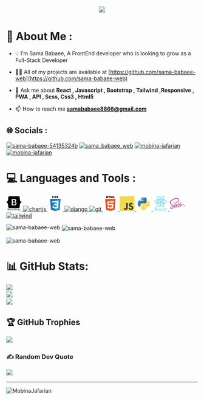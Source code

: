 
<h1 align="center">
  <a href="https://git.io/typing-svg">
    <img src="https://readme-typing-svg.herokuapp.com/?lines=Hello,+There!+👋;I'm+Sama+Babaee...;A+Front-end+developer;Nice+to+meet+you!&center=true&size=30&color=fe428e">
  </a>
</h1>

# 💫 About Me :

- 💡 I’m Sama Babaee, A FrontEnd developer who is looking to grow as a Full-Stack Developer

- 👨‍💻 All of my projects are available at [https://github.com/sama-babaee-web](https://github.com/sama-babaee-web)

- 💬 Ask me about **React , Javascript , Bootstrap , Tailwind ,Responsive , PWA , API , Scss, Css3 , Html5**

- 📫 How to reach me **samababaee8866@gmail.com**

## 🌐 Socials :

<p align="left">
<a href="https://linkedin.com/in/sama-babaee-54135324b" target="blank"><img align="center" src="https://raw.githubusercontent.com/rahuldkjain/github-profile-readme-generator/master/src/images/icons/Social/linked-in-alt.svg" alt="sama-babaee-54135324b" height="30" width="40" /></a>
<a href="https://instagram.com/sama_babaee_web" target="blank"><img align="center" src="https://raw.githubusercontent.com/rahuldkjain/github-profile-readme-generator/master/src/images/icons/Social/instagram.svg" alt="sama_babaee_web" height="30" width="40" /></a>
  <a href="https://samababaee8866@gmail.com" target="blank">
  <img align="center" src="https://www.freepnglogos.com/uploads/logo-gmail-png/logo-gmail-png-gmail-icon-download-png-and-vector-1.png" alt="mobina-jafarian" height="30" width="40" /></a>
  <a href="https://t.me/sama_b4" target="blank">
  <img align="center" src="https://img.icons8.com/fluency/48/null/telegram-app.png" alt="mobina-jafarian" /></a>
</p>



# 💻 Languages and Tools :
<p align="left"> <a href="https://getbootstrap.com" target="_blank" rel="noreferrer"> <img src="https://raw.githubusercontent.com/devicons/devicon/master/icons/bootstrap/bootstrap-plain-wordmark.svg" alt="bootstrap" width="40" height="40"/> </a> <a href="https://www.chartjs.org" target="_blank" rel="noreferrer"> <img src="https://www.chartjs.org/media/logo-title.svg" alt="chartjs" width="40" height="40"/> </a> <a href="https://www.w3schools.com/css/" target="_blank" rel="noreferrer"> <img src="https://raw.githubusercontent.com/devicons/devicon/master/icons/css3/css3-original-wordmark.svg" alt="css3" width="40" height="40"/> </a> <a href="https://www.djangoproject.com/" target="_blank" rel="noreferrer"> <img src="https://cdn.worldvectorlogo.com/logos/django.svg" alt="django" width="40" height="40"/> </a> <a href="https://git-scm.com/" target="_blank" rel="noreferrer"> <img src="https://www.vectorlogo.zone/logos/git-scm/git-scm-icon.svg" alt="git" width="40" height="40"/> </a> <a href="https://www.w3.org/html/" target="_blank" rel="noreferrer"> <img src="https://raw.githubusercontent.com/devicons/devicon/master/icons/html5/html5-original-wordmark.svg" alt="html5" width="40" height="40"/> </a> <a href="https://developer.mozilla.org/en-US/docs/Web/JavaScript" target="_blank" rel="noreferrer"> <img src="https://raw.githubusercontent.com/devicons/devicon/master/icons/javascript/javascript-original.svg" alt="javascript" width="40" height="40"/> </a> <a href="https://www.python.org" target="_blank" rel="noreferrer"> <img src="https://raw.githubusercontent.com/devicons/devicon/master/icons/python/python-original.svg" alt="python" width="40" height="40"/> </a> <a href="https://reactjs.org/" target="_blank" rel="noreferrer"> <img src="https://raw.githubusercontent.com/devicons/devicon/master/icons/react/react-original-wordmark.svg" alt="react" width="40" height="40"/> </a> <a href="https://sass-lang.com" target="_blank" rel="noreferrer"> <img src="https://raw.githubusercontent.com/devicons/devicon/master/icons/sass/sass-original.svg" alt="sass" width="40" height="40"/> </a> <a href="https://tailwindcss.com/" target="_blank" rel="noreferrer"> <img src="https://www.vectorlogo.zone/logos/tailwindcss/tailwindcss-icon.svg" alt="tailwind" width="40" height="40"/> </a> </p>

<p><img align="left" src="https://github-readme-stats.vercel.app/api/top-langs?username=sama-babaee-web&show_icons=true&locale=en&layout=compact" alt="sama-babaee-web" /></p>

<p>&nbsp;<img align="center" src="https://github-readme-stats.vercel.app/api?username=sama-babaee-web&show_icons=true&locale=en" alt="sama-babaee-web" /></p>

<p><img align="center" src="https://github-readme-streak-stats.herokuapp.com/?user=sama-babaee-web&" alt="sama-babaee-web" /></p>


# 📊 GitHub Stats:
![](https://github-readme-stats.vercel.app/api?username=MobinaJafarian&theme=radical&hide_border=true&include_all_commits=false&count_private=false)<br/>
![](https://github-readme-streak-stats.herokuapp.com/?user=MobinaJafarian&theme=radical&hide_border=true)<br/>
![](https://github-readme-stats.vercel.app/api/top-langs/?username=MobinaJafarian&theme=radical&hide_border=true&include_all_commits=false&count_private=false&layout=compact)

## 🏆 GitHub Trophies
![](https://github-profile-trophy.vercel.app/?username=MobinaJafarian&theme=radical&no-frame=true&no-bg=false&margin-w=4)

### ✍️ Random Dev Quote
![](https://quotes-github-readme.vercel.app/api?type=horizontal&theme=radical)

---


<p align="left"> <img src="https://komarev.com/ghpvc/?username=MobinaJafarian&label=Profile%20views&color=fe428e&style=plastic" alt="MobinaJafarian" /></p>
